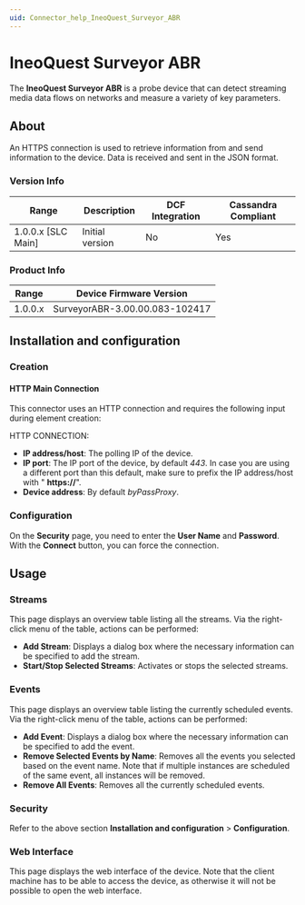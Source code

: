 ```yaml
---
uid: Connector_help_IneoQuest_Surveyor_ABR
---
```


# IneoQuest Surveyor ABR

The **IneoQuest Surveyor ABR** is a probe device that can detect streaming media data flows on networks and measure a variety of key parameters.

## About

An HTTPS connection is used to retrieve information from and send information to the device. Data is received and sent in the JSON format.

### Version Info

| Range | Description | DCF Integration | Cassandra Compliant |
|----------------------|-----------------|---------------------|-------------------------|
| 1.0.0.x [SLC Main]   | Initial version | No                  | Yes                     |

### Product Info

| Range     | Device Firmware Version        |
|------------------|--------------------------------|
| 1.0.0.x          | SurveyorABR-3.00.00.083-102417 |

## Installation and configuration

### Creation

#### HTTP Main Connection

This connector uses an HTTP connection and requires the following input during element creation:

HTTP CONNECTION:

- **IP address/host**: The polling IP of the device.
- **IP port**: The IP port of the device, by default *443*. In case you are using a different port than this default, make sure to prefix the IP address/host with " **https://**".
- **Device address**: By default *byPassProxy*.

### Configuration

On the **Security** page, you need to enter the **User Name** and **Password**. With the **Connect** button, you can force the connection.

## Usage

### Streams

This page displays an overview table listing all the streams. Via the right-click menu of the table, actions can be performed:

- **Add Stream**: Displays a dialog box where the necessary information can be specified to add the stream.
- **Start/Stop Selected Streams**: Activates or stops the selected streams.

### Events

This page displays an overview table listing the currently scheduled events. Via the right-click menu of the table, actions can be performed:

- **Add Event**: Displays a dialog box where the necessary information can be specified to add the event.
- **Remove Selected Events by Name**: Removes all the events you selected based on the event name. Note that if multiple instances are scheduled of the same event, all instances will be removed.
- **Remove All Events**: Removes all the currently scheduled events.

### Security

Refer to the above section **Installation and configuration** \> **Configuration**.

### Web Interface

This page displays the web interface of the device. Note that the client machine has to be able to access the device, as otherwise it will not be possible to open the web interface.
